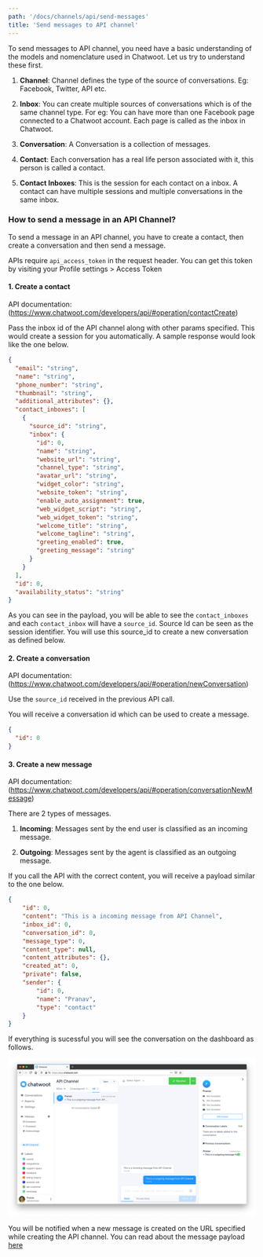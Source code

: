 ```yaml
---
path: '/docs/channels/api/send-messages'
title: 'Send messages to API channel'
---
```


To send messages to API channel, you need have a basic understanding of the models and nomenclature used in Chatwoot. Let us try to understand these first.

1. **Channel**: Channel defines the type of the source of conversations. Eg: Facebook, Twitter, API etc.

2. **Inbox**: You can create multiple sources of conversations which is of the same channel type. For eg: You can have more than one Facebook page connected to a Chatwoot account. Each page is called as the inbox in Chatwoot.

3. **Conversation**: A Conversation is a collection of messages.

4. **Contact**: Each conversation has a real life person associated with it, this person is called a contact.

5. **Contact Inboxes**: This is the session for each contact on a inbox. A contact can have multiple sessions and multiple conversations in the same inbox.

### How to send a message in an API Channel?

To send a message in an API channel, you have to create a contact, then create a conversation and then send a message.

APIs require `api_access_token` in the request header. You can get this token by visiting your Profile settings >  Access Token

#### 1. Create a contact

API documentation: (https://www.chatwoot.com/developers/api/#operation/contactCreate)

Pass the inbox id of the API channel along with other params specified. This would create a session for you automatically. A sample response would look like the one below.

```json
{
  "email": "string",
  "name": "string",
  "phone_number": "string",
  "thumbnail": "string",
  "additional_attributes": {},
  "contact_inboxes": [
    {
      "source_id": "string",
      "inbox": {
        "id": 0,
        "name": "string",
        "website_url": "string",
        "channel_type": "string",
        "avatar_url": "string",
        "widget_color": "string",
        "website_token": "string",
        "enable_auto_assignment": true,
        "web_widget_script": "string",
        "web_widget_token": "string",
        "welcome_title": "string",
        "welcome_tagline": "string",
        "greeting_enabled": true,
        "greeting_message": "string"
      }
    }
  ],
  "id": 0,
  "availability_status": "string"
}
```

As you can see in the payload, you will be able to see the `contact_inboxes` and each `contact_inbox` will have a `source_id`. Source Id can be seen as the session identifier. You will use this source_id to create a new conversation as defined below.

#### 2. Create a conversation

API documentation: (https://www.chatwoot.com/developers/api/#operation/newConversation)

Use the `source_id` received in the previous API call.

You will receive a conversation id which can be used to create a message.

```json
{
  "id": 0
}
```

#### 3. Create a new message

API documentation: (https://www.chatwoot.com/developers/api/#operation/conversationNewMessage)

There are 2 types of messages.

1. **Incoming**: Messages sent by the end user is classified as an incoming message.

2. **Outgoing**: Messages sent by the agent is classified as an outgoing message.

If you call the API with the correct content, you will receive a payload similar to the one below.

```json
{
    "id": 0,
    "content": "This is a incoming message from API Channel",
    "inbox_id": 0,
    "conversation_id": 0,
    "message_type": 0,
    "content_type": null,
    "content_attributes": {},
    "created_at": 0,
    "private": false,
    "sender": {
        "id": 0,
        "name": "Pranav",
        "type": "contact"
    }
}
```

If everything is sucessful you will see the conversation on the dashboard as follows.

![conversation](./images/conversation.png)

You will be notified when a new message is created on the URL specified while creating the API channel. You can read about the message payload [here](/docs/channels/api/callback-url)
